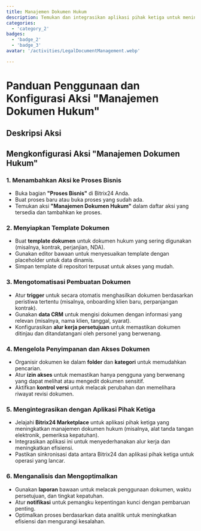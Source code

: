 ```yaml
---
title: Manajemen Dokumen Hukum
description: Temukan dan integrasikan aplikasi pihak ketiga untuk meningkatkan bisnis Anda.
categories: 
  - 'category_2'
badges: 
  - 'badge_2'
  - 'badge_3'
avatar: '/activities/LegalDocumentManagement.webp'

---
```

# Panduan Penggunaan dan Konfigurasi Aksi "Manajemen Dokumen Hukum"

## Deskripsi Aksi

## **Mengkonfigurasi Aksi "Manajemen Dokumen Hukum"**

### 1. Menambahkan Aksi ke Proses Bisnis
- Buka bagian **"Proses Bisnis"** di Bitrix24 Anda.
- Buat proses baru atau buka proses yang sudah ada.
- Temukan aksi **"Manajemen Dokumen Hukum"** dalam daftar aksi yang tersedia dan tambahkan ke proses.

### 2. Menyiapkan Template Dokumen
- Buat **template dokumen** untuk dokumen hukum yang sering digunakan (misalnya, kontrak, perjanjian, NDA).
- Gunakan editor bawaan untuk menyesuaikan template dengan placeholder untuk data dinamis.
- Simpan template di repositori terpusat untuk akses yang mudah.

### 3. Mengotomatisasi Pembuatan Dokumen
- Atur **trigger** untuk secara otomatis menghasilkan dokumen berdasarkan peristiwa tertentu (misalnya, onboarding klien baru, perpanjangan kontrak).
- Gunakan **data CRM** untuk mengisi dokumen dengan informasi yang relevan (misalnya, nama klien, tanggal, syarat).
- Konfigurasikan **alur kerja persetujuan** untuk memastikan dokumen ditinjau dan ditandatangani oleh personel yang berwenang.

### 4. Mengelola Penyimpanan dan Akses Dokumen
- Organisir dokumen ke dalam **folder** dan **kategori** untuk memudahkan pencarian.
- Atur **izin akses** untuk memastikan hanya pengguna yang berwenang yang dapat melihat atau mengedit dokumen sensitif.
- Aktifkan **kontrol versi** untuk melacak perubahan dan memelihara riwayat revisi dokumen.

### 5. Mengintegrasikan dengan Aplikasi Pihak Ketiga
- Jelajahi **Bitrix24 Marketplace** untuk aplikasi pihak ketiga yang meningkatkan manajemen dokumen hukum (misalnya, alat tanda tangan elektronik, pemeriksa kepatuhan).
- Integrasikan aplikasi ini untuk menyederhanakan alur kerja dan meningkatkan efisiensi.
- Pastikan sinkronisasi data antara Bitrix24 dan aplikasi pihak ketiga untuk operasi yang lancar.

### 6. Menganalisis dan Mengoptimalkan
- Gunakan **laporan** bawaan untuk melacak penggunaan dokumen, waktu persetujuan, dan tingkat kepatuhan.
- Atur **notifikasi** untuk pemangku kepentingan kunci dengan pembaruan penting.
- Optimalkan proses berdasarkan data analitik untuk meningkatkan efisiensi dan mengurangi kesalahan.